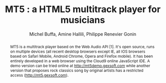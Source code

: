 --- 
  title: "MT5 : a HTML5 multitrack player for musicians" 
  abstract: "MT5 is a multitrack player based on the Web Audio API [1]. It's open source, runs on multiple devices (all recent desktop browsers except IE, all IOS browsers based on Safari Mobile, Android Chrome, Opera and Firefox mobile). It has been entirely developed in a web browser using the Cloud9 online JavaScript IDE. A demo version can be tried online at http://mt5demo.gexsoft.com while another version that proposes rock classics song by original artists has a restricted access (http://mt5.gexsoft.com)." 
  address: "Paris" 
  author: "Michel Buffa, Amine Hallili, Philippe Renevier Gonin" 
  booktitle: "Proceedings of the International Web Audio Conference" 
  editor: "Samuel Goldszmidt, Norbert Schnell, Victor Saiz, Benjamin Matuszewski" 
  month: "Proceedings of the International Web Audio Conference"
  pages: "" 
  publisher: "IRCAM" 
  series: "WAC '15"
  type: "Poster"  
  year: "2015" 
  id: "2015_EA_18" 
  tags: year2015 
  pdflink: /_data/papers/pdf/2015/2015_18.pdf
  ISSN: 2663-5844
---